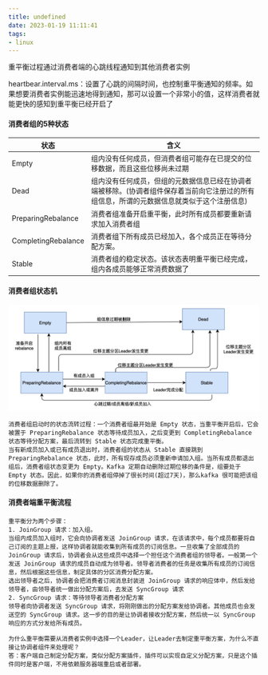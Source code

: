 ```yaml
---
title: undefined
date: 2023-01-19 11:11:41
tags:
- linux
---
```


重平衡过程通过消费者端的心跳线程通知到其他消费者实例

heartbear.interval.ms：设置了心跳的间隔时间，也控制重平衡通知的频率。如果想要消费者实例能迅速地得到通知，那可以设置一个非常小的值，这样消费者就能更快的感知到重平衡已经开启了

#### 消费者组的5种状态

| 状态                | 含义                                                         |
| ------------------- | ------------------------------------------------------------ |
| Empty               | 组内没有任何成员，但消费者组可能存在已提交的位移数据，而且这些位移尚未过期 |
| Dead                | 组内没有任何成员，但组的元数据信息已经在协调者端被移除。(协调者组件保存着当前向它注册过的所有组信息，所谓的元数据信息就类似于这个注册信息) |
| PreparingRebalance  | 消费者组准备开启重平衡，此时所有成员都要重新请求加入消费者组 |
| CompletingRebalance | 消费者组下所有成员已经加入，各个成员正在等待分配方案。       |
| Stable              | 消费者组的稳定状态。该状态表明重平衡已经完成，组内各成员能够正常消费数据了 |

#### 消费者组状态机

![](../image/消费者组状态机.png)

```
消费者组启动时的状态流转过程：一个消费者组最开始是 Empty 状态，当重平衡开启后，它会被置于 PreparingRebalance 状态等待成员加入，之后变更到 CompletingRebalance 状态等待分配方案，最后流转到 Stable 状态完成重平衡。
当有新成员加入或已有成员退出时，消费者组的状态从 Stable 直接跳到 PreparingRebalance 状态，此时，所有现存成员必须重新申请加入组。当所有成员都退出组后，消费者组状态变更为 Empty。Kafka 定期自动删除过期位移的条件是，组要处于 Empty 状态。因此，如果你的消费者组停掉了很长时间(超过7天)，那么kafka 很可能把该组的位移数据删除了。
```

#### 消费者端重平衡流程

```
重平衡分为两个步骤：
1. JoinGroup 请求：加入组。
当组内成员加入组时，它会向协调者发送 JoinGroup 请求，在该请求中，每个成员都要将自己订阅的主题上报，这样协调者就能收集到所有成员的订阅信息。一旦收集了全部成员的 JoinGroup 请求后，协调者会从这些成员中选择一个担任这个消费者组的领导者。一般第一个发送 JoinGroup 请求的成员自动成为领导者。领导者消费者的任务是收集所有成员的订阅信息，然后根据这些信息，制定具体的分区消费分配方案。
选出领导者之后，协调者会把消费者订阅消息封装进 JoinGroup 请求的响应体中，然后发给领导者，由领导者统一做出分配方案后，去发送 SyncGroup 请求
2. SyncGroup 请求：等待领导者消费者分配方案
领导者向协调者发送 SyncGroup 请求，将刚刚做出的分配方案发给协调者。其他成员也会发送空的 SyncGroup 请求。这一步的目的是让协调者接收分配方案，然后统一以 SyncGroup 响应的方式分发给所有成员。
```

```
为什么重平衡需要从消费者实例中选择一个Leader，让Leader去制定重平衡方案，为什么不直接让协调者组件来处理呢？
答：客户端自己制定分配方案，类似分配方案插件，插件可以实现自定义分配方案，只是这个插件同时是客户端，不用依赖服务器端重启或者部署。
```

